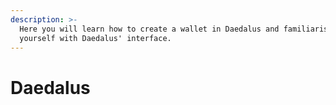 ```yaml
---
description: >-
  Here you will learn how to create a wallet in Daedalus and familiarise
  yourself with Daedalus' interface.
---
```


# Daedalus

## 

